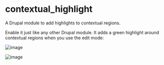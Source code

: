 # contextual_highlight
A Drupal module to add highlights to contextual regions.

Enable it just like any other Drupal module. It adds a green highlight around contextual regions when you use the edit mode:

![image](https://github.com/HCPSS/contextual_highlight/assets/10929134/42ee9a22-1951-465b-b36b-3954ec2be4ec)

![image](https://github.com/HCPSS/contextual_highlight/assets/10929134/b88d3474-f9f3-456a-aec7-a2cb7b96faf3)
